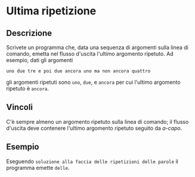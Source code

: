 Ultima ripetizione
==================

Descrizione
-----------

Scrivete un programma che, data una sequenza di argomenti sulla linea di
comando, emetta nel flusso d'uscita l'ultimo argomento ripetuto. Ad esempio,
dati gli argomenti

    uno due tre e poi due ancora uno ma non ancora quattro

gli argomenti ripetuti sono `uno`, `due`, e `ancora` per cui l'ultimo argomento
ripetuto è `ancora`.


Vincoli
-------

C'è sempre almeno un argomento ripetuto sulla linea di comando; il flusso
d'uscita deve contenere l'ultimo argomento ripetuto seguito da *a-capo*.

Esempio
-------

Eseguendo `soluzione alla faccia delle ripetizioni delle parole` il programma
emette `delle`.
